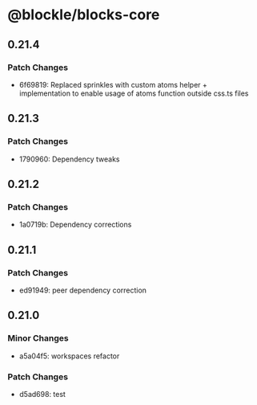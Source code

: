 # @blockle/blocks-core

## 0.21.4

### Patch Changes

- 6f69819: Replaced sprinkles with custom atoms helper + implementation to enable usage of atoms function outside css.ts files

## 0.21.3

### Patch Changes

- 1790960: Dependency tweaks

## 0.21.2

### Patch Changes

- 1a0719b: Dependency corrections

## 0.21.1

### Patch Changes

- ed91949: peer dependency correction

## 0.21.0

### Minor Changes

- a5a04f5: workspaces refactor

### Patch Changes

- d5ad698: test
